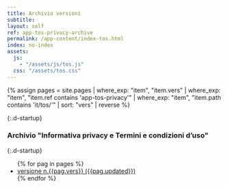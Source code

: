 ```yaml
---
title: Archivio versioni
subtitle:
layout: self
ref: app-tos-privacy-archive
permalink: /app-content/index-tos.html
index: no-index
assets:
  js:
    - "/assets/js/tos.js"
  css: "/assets/tos.css"
---
```


{% assign pages = site.pages | where_exp: "item", "item.vers" | where_exp: "item", "item.ref contains 'app-tos-privacy'" | where_exp: "item", "item.path contains 'it/tos/'" | sort: "vers" | reverse  %}

{:.d-startup}

### Archivio "Informativa privacy e Termini e condizioni d’uso"

{:.d-startup}

<ul>
{% for pag in pages %}
    <li><a href="{{pag.url}}">versione n.{{pag.vers}} ({{pag.updated}})</a></li>
{% endfor %}
</ul>
